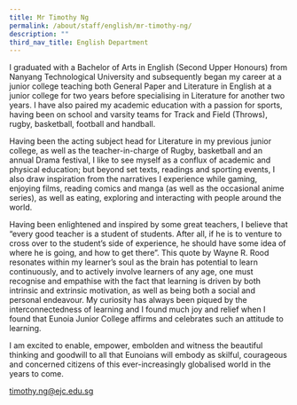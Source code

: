 ```yaml
---
title: Mr Timothy Ng
permalink: /about/staff/english/mr-timothy-ng/
description: ""
third_nav_title: English Department
---
```



I graduated with a Bachelor of Arts in English (Second Upper Honours) from Nanyang Technological University and subsequently began my career at a junior college teaching both General Paper and Literature in English at a junior college for two years before specialising in Literature for another two years. I have also paired my academic education with a passion for sports, having been on school and varsity teams for Track and Field (Throws), rugby, basketball, football and handball.

Having been the acting subject head for Literature in my previous junior college, as well as the teacher-in-charge of Rugby, basketball and an annual Drama festival, I like to see myself as a conflux of academic and physical education; but beyond set texts, readings and sporting events, I also draw inspiration from the narratives I experience while gaming, enjoying films, reading comics and manga (as well as the occasional anime series), as well as eating, exploring and interacting with people around the world.

Having been enlightened and inspired by some great teachers, I believe that “every good teacher is a student of students. After all, if he is to venture to cross over to the student’s side of experience, he should have some idea of where he is going, and how to get there”. This quote by Wayne R. Rood resonates within my learner’s soul as the brain has potential to learn continuously, and to actively involve learners of any age, one must recognise and empathise with the fact that learning is driven by both intrinsic and extrinsic motivation, as well as being both a social and personal endeavour. My curiosity has always been piqued by the interconnectedness of learning and I found much joy and relief when I found that Eunoia Junior College affirms and celebrates such an attitude to learning.

I am excited to enable, empower, embolden and witness the beautiful thinking and goodwill to all that Eunoians will embody as skilful, courageous and concerned citizens of this ever-increasingly globalised world in the years to come.

[timothy.ng@ejc.edu.sg](mailto:timothy.ng@ejc.edu.sg)